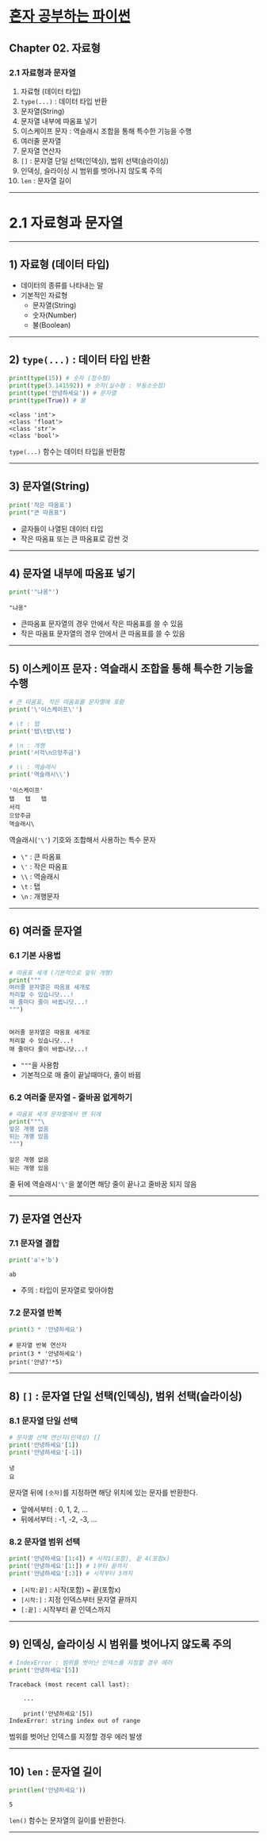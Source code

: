 # <a href = "../README.md" target="_blank">혼자 공부하는 파이썬</a>
## Chapter 02. 자료형
### 2.1 자료형과 문자열
1) 자료형 (데이터 타입)
2) `type(...)` : 데이터 타입 반환
3) 문자열(String)
4) 문자열 내부에 따옴표 넣기
5) 이스케이프 문자 : 역슬래시 조합을 통해 특수한 기능을 수행
6) 여러줄 문자열
7) 문자열 연산자
8) `[]` : 문자열 단일 선택(인덱싱), 범위 선택(슬라이싱)
9) 인덱싱, 슬라이싱 시 범위를 벗어나지 않도록 주의
10) `len` : 문자열 길이

---

# 2.1 자료형과 문자열

---

## 1) 자료형 (데이터 타입)
- 데이터의 종류를 나타내는 말
- 기본적인 자료형
  - 문자열(String)
  - 숫자(Number)
  - 불(Boolean)

---

## 2) `type(...)` : 데이터 타입 반환
```python
print(type(15)) # 숫자 (정수형)
print(type(3.141592)) # 숫자(실수형 : 부동소숫점)
print(type('안녕하세요')) # 문자열
print(type(True)) # 불
```
```shell
<class 'int'>
<class 'float'>
<class 'str'>
<class 'bool'>
```
`type(...)` 함수는 데이터 타입을 반환함

---

## 3) 문자열(String)
```python
print('작은 따옴표')
print("큰 따옴표")
```
- 글자들이 나열된 데이터 타입
- 작은 따옴표 또는 큰 따옴표로 감싼 것

---

## 4) 문자열 내부에 따옴표 넣기
```python
print('"냐옹"')
```
```shell
"냐옹"
```
- 큰따옴표 문자열의 경우 안에서 작은 따옴표를 쓸 수 있음
- 작은 따옴표 문자열의 경우 안에서 큰 따옴표를 쓸 수 있음

---

## 5) 이스케이프 문자 : 역슬래시 조합을 통해 특수한 기능을 수행
```python
# 큰 따옴표, 작은 따옴표를 문자열에 포함
print('\'이스케이프\'')

# \t : 탭
print('탭\t탭\t탭')

# \n : 개행
print('서걱\n으앙주금')

# \\ : 역슬래시
print('역슬래시\\')
```
```shell
'이스케이프'
탭	탭	탭
서걱
으앙주금
역슬래시\
```
역슬래시(`'\'`) 기호와 조합해서 사용하는 특수 문자
- `\"` : 큰 따옴표
- `\'` : 작은 따옴표
- `\\` : 역슬래시
- `\t` : 탭
- `\n` : 개행문자

---

## 6) 여러줄 문자열

### 6.1 기본 사용법
```python
# 따옴표 세개 (기본적으로 앞뒤 개행)
print("""
여러줄 문자열은 따옴표 세개로
처리할 수 있습니닷...!
매 줄마다 줄이 바뀝니닷...!
""")
```
```shell

여러줄 문자열은 따옴표 세개로
처리할 수 있습니닷...!
매 줄마다 줄이 바뀝니닷...!

```
- `"""`을 사용함
- 기본적으로 매 줄이 끝날때마다, 줄이 바뀜

### 6.2 여러줄 문자열 - 줄바꿈 없게하기
```python
# 따옴표 세개 문자열에서 맨 뒤에 
print("""\
앞은 개행 없음
뒤는 개행 있음
""")
```
```shell
앞은 개행 없음
뒤는 개행 있음

```
줄 뒤에 역슬래시`'\'`을 붙이면 해당 줄이 끝나고 줄바꿈 되지 않음

---

## 7) 문자열 연산자

### 7.1 문자열 결합
```python
print('a'+'b')
```
```shell
ab
```
- 주의 : 타입이 문자열로 맞아야함

### 7.2 문자열 반복
```python
print(3 * '안녕하세요')
```
```shell
# 문자열 반복 연산자
print(3 * '안녕하세요')
print('안녕?'*5)
```

---

## 8) `[]` : 문자열 단일 선택(인덱싱), 범위 선택(슬라이싱)

### 8.1 문자열 단일 선택
```python
# 문자열 선택 연산자(인덱싱) []
print('안녕하세요'[1])
print('안녕하세요'[-1])
```
```shell
녕
요
```
문자열 뒤에 `[숫자]`를 지정하면 해당 위치에 있는 문자를 반환한다.
- 앞에서부터 : 0, 1, 2, ...
- 뒤에서부터 : -1, -2, -3, ...

### 8.2 문자열 범위 선택
```python
print('안녕하세요'[1:4]) # 시작1(포함), 끝 4(포함x)
print('안녕하세요'[1:]) # 1부터 끝까지
print('안녕하세요'[:3]) # 시작부터 3까지
```
- `[시작:끝]` : 시작(포함) ~ 끝(포함x)
- `[시작:]` : 지정 인덱스부터 문자열 끝까지
- `[:끝]` : 시작부터 끝 인덱스까지

---

## 9) 인덱싱, 슬라이싱 시 범위를 벗어나지 않도록 주의
```python
# IndexError : 범위를 벗어난 인덱스를 지정할 경우 에러
print('안녕하세요'[5])
```
```shell
Traceback (most recent call last):
    
    ...
    
    print('안녕하세요'[5])
IndexError: string index out of range
```
범위를 벗어난 인덱스를 지정할 경우 에러 발생

--- 

## 10) `len` : 문자열 길이
```python
print(len('안녕하세요'))
```
```shell
5
```
`len()` 함수는 문자열의 길이를 반환한다.

---
